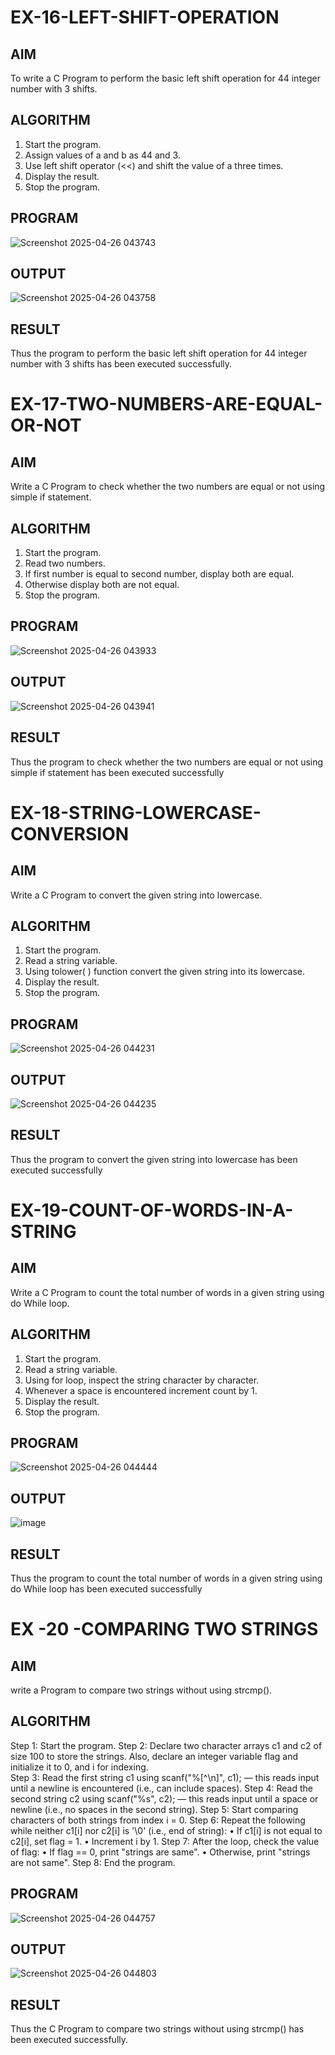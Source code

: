 # EX-16-LEFT-SHIFT-OPERATION
## AIM
To write a C Program to perform the basic left shift operation for 44 integer number with 3 shifts.

## ALGORITHM
1.	Start the program.
2.	Assign values of a and b as 44 and 3.
3.	Use left shift operator (<<) and shift the value of a three times.
4.	Display the result.
5.	Stop the program.

## PROGRAM
![Screenshot 2025-04-26 043743](https://github.com/user-attachments/assets/3255bda7-6003-4b67-9c35-2c4cddff8741)

## OUTPUT


![Screenshot 2025-04-26 043758](https://github.com/user-attachments/assets/cc1fbce4-6a40-4086-a9a7-9dab22aa8b79)







## RESULT
Thus the program to perform the basic left shift operation for 44 integer number with 3 shifts has been executed successfully.




 
 


# EX-17-TWO-NUMBERS-ARE-EQUAL-OR-NOT


## AIM

Write a C Program to check whether the two numbers are equal or not using simple if statement.

## ALGORITHM

1.	Start the program.
2.	Read two numbers.
3.	If first number is equal to second number, display both are equal.
4.	Otherwise display both are not equal.
5.	Stop the program.

## PROGRAM
![Screenshot 2025-04-26 043933](https://github.com/user-attachments/assets/1106a189-8d6b-4020-8cf5-31cd2f4bc33a)


## OUTPUT
![Screenshot 2025-04-26 043941](https://github.com/user-attachments/assets/899e8857-7e3c-4211-951a-9b91f9f8d405)
     
## RESULT

Thus the program to check whether the two numbers are equal or not using simple if statement has been executed successfully
 
 


# EX-18-STRING-LOWERCASE-CONVERSION
## AIM
Write a C Program to convert the given string into lowercase.

## ALGORITHM
1.	Start the program.
2.	Read a string variable.
3.	Using tolower( ) function convert the given string into its lowercase.
4.	Display the result.
5.	Stop the program.

## PROGRAM
![Screenshot 2025-04-26 044231](https://github.com/user-attachments/assets/04f5ae44-722e-4503-86c5-83d2fb02709e)

## OUTPUT
![Screenshot 2025-04-26 044235](https://github.com/user-attachments/assets/2a00dc69-7d64-48ba-b72c-40a4181590a8)




## RESULT
Thus the program to convert the given string into lowercase has been executed successfully
 
 


# EX-19-COUNT-OF-WORDS-IN-A-STRING
## AIM
Write a C Program to count the total number of words in a given string using do While loop.

## ALGORITHM
1.	Start the program.
2.	Read a string variable.
3.	Using for loop, inspect the string character by character.
4.	Whenever a space is encountered increment count by 1.
5.	Display the result.
6.	Stop the program.

## PROGRAM
![Screenshot 2025-04-26 044444](https://github.com/user-attachments/assets/85a97f9a-389e-4182-98b4-26ec3ee9809e)

## OUTPUT

![image](https://github.com/user-attachments/assets/0a85f01d-9223-48a4-867b-45846a3c3931)




## RESULT
Thus the program to count the total number of words in a given string using do While loop has been executed successfully
 
 


# EX  -20 -COMPARING TWO STRINGS
## AIM
write a Program to compare two strings without using strcmp().
## ALGORITHM
Step 1: Start the program.
Step 2: Declare two character arrays c1 and c2 of size 100 to store the strings. Also, declare an integer variable
             flag and initialize it to 0, and i for indexing.      
Step 3: Read the first string c1 using scanf("%[^\n]", c1); — this reads input until a newline is encountered 
            (i.e., can include spaces).
Step 4: Read the second string c2 using scanf("%s", c2); — this reads input until a space or newline (i.e., no 
            spaces in the second string).
Step 5: Start comparing characters of both strings from index i = 0.
Step 6: Repeat the following while neither c1[i] nor c2[i] is '\0' (i.e., end of string):
•	If c1[i] is not equal to c2[i], set flag = 1.
•	Increment i by 1.
Step 7: After the loop, check the value of flag:
•	If flag == 0, print "strings are same".
•	Otherwise, print "strings are not same".
Step 8: End the program.

## PROGRAM
![Screenshot 2025-04-26 044757](https://github.com/user-attachments/assets/a82c1f7e-4f98-467b-8e04-806ad6b088c0)


## OUTPUT
 ![Screenshot 2025-04-26 044803](https://github.com/user-attachments/assets/829c9f81-6892-411b-862f-a36fa9b24b06)


## RESULT
Thus the C Program to compare two strings without using strcmp() has been executed successfully.


